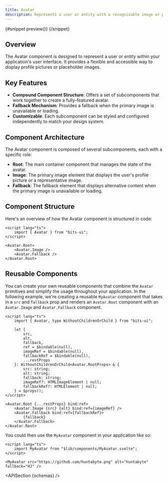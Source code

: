 ```yaml
---
title: Avatar
description: Represents a user or entity with a recognizable image or placeholder in UI elements.
---
```


<script>
	import { APISection, ComponentPreviewV2, AvatarDemo } from '$lib/components/index.js'
	export let schemas;
</script>

<ComponentPreviewV2 name="avatar-demo" comp="Avatar">

{#snippet preview()}
<AvatarDemo />
{/snippet}

</ComponentPreviewV2>

## Overview

The Avatar component is designed to represent a user or entity within your application's user interface. It provides a flexible and accessible way to display profile pictures or placeholder images.

## Key Features

-   **Compound Component Structure**: Offers a set of subcomponents that work together to create a fully-featured avatar.
-   **Fallback Mechanism**: Provides a fallback when the primary image is unavailable or loading.
-   **Customizable**: Each subcomponent can be styled and configured independently to match your design system.

## Component Architecture

The Avatar component is composed of several subcomponents, each with a specific role:

-   **Root**: The main container component that manages the state of the avatar.
-   **Image**: The primary image element that displays the user's profile picture or a representative image.
-   **Fallback**: The fallback element that displays alternative content when the primary image is unavailable or loading.

## Component Structure

Here's an overview of how the Avatar component is structured in code:

```svelte
<script lang="ts">
	import { Avatar } from "bits-ui";
</script>

<Avatar.Root>
	<Avatar.Image />
	<Avatar.Fallback />
</Avatar.Root>
```

## Reusable Components

You can create your own reusable components that combine the `Avatar` primitives and simplify the usage throughout your application. In the following example, we're creating a reusable `MyAvatar` component that takes in a `src` and `fallback` prop and renders an `Avatar.Root` component with an `Avatar.Image` and `Avatar.Fallback` component.

```svelte title="MyAvatar.svelte"
<script lang="ts">
	import { Avatar, type WithoutChildrenOrChild } from "bits-ui";

	let {
		src,
		alt,
		fallback,
		ref = $bindable(null),
		imageRef = $bindable(null),
		fallbackRef = $bindable(null),
		...restProps
	}: WithoutChildrenOrChild<Avatar.RootProps> & {
		src: string;
		alt: string;
		fallback: string;
		imageRef?: HTMLImageElement | null;
		fallbackRef?: HTMLElement | null;
	} = $props();
</script>

<Avatar.Root {...restProps} bind:ref>
	<Avatar.Image {src} {alt} bind:ref={imageRef} />
	<Avatar.Fallback bind:ref={fallbackRef}>
		{fallback}
	</Avatar.Fallback>
</Avatar.Root>
```

You could then use the `MyAvatar` component in your application like so:

```svelte title="+page.svelte"
<script lang="ts">
	import MyAvatar from "$lib/components/MyAvatar.svelte";
</script>

<MyAvatar src="https://github.com/huntabyte.png" alt="huntabyte" fallback="HJ" />
```

<APISection {schemas} />
